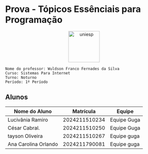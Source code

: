 # Prova - Tópicos Essênciais para Programação
<div style="text-align: center;">
    <img src="image.png" alt="uniesp" width="100">
</div>

```
Nome do professor: Wuldson Franco Fernades da Silva
Curso: Sistemas Para Internet
Turno: Noturno
Período: 1º Período
```


## Alunos

| Nome do Aluno  | Matrícula | Equipe   |
|----------------|-----------|----------|
| Lucivânia Ramiro| 2024211510234    | Equipe Guga |
| César Cabral. | 2024211510250 | Equipe Guga |
| tayson Oliveira | 2024211510267 | Equipe guga |
| Ana Carolina Orlando | 2024211790081 | Equipe guga |
